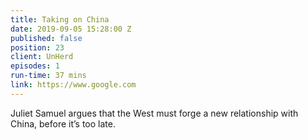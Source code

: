 ```yaml
---
title: Taking on China
date: 2019-09-05 15:28:00 Z
published: false
position: 23
client: UnHerd
episodes: 1
run-time: 37 mins
link: https://www.google.com
---
```


Juliet Samuel argues that the West must forge a new relationship with China, before it’s too late.